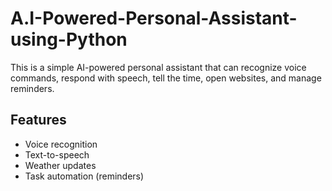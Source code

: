 # A.I-Powered-Personal-Assistant-using-Python

This is a simple AI-powered personal assistant that can recognize voice commands, respond with speech, tell the time, open websites, and manage reminders.

## Features

- Voice recognition
- Text-to-speech
- Weather updates
- Task automation (reminders)
